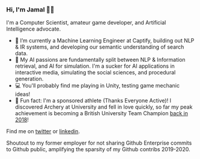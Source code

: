 ### Hi, I'm Jamal 👋🏽

I'm a Computer Scientist, amateur game developer, and Artificial Intelligence advocate.

- 🔭 I’m currently a Machine Learning Engineer at Captify, building out NLP & IR systems, and developing our semantic understanding of search data.
- 🌱 My AI passions are fundamentally split between NLP & Information retrieval, and AI for simulation. I'm a sucker for AI applications in interactive media, simulating the social sciences, and procedural generation.
- 💻 You'll probably find me playing in Unity, testing game mechanic ideas!
- 🏹 Fun fact: I'm a sponsored athlete (Thanks Everyone Active)! I discovered Archery at University and fell in love quickly, so far my peak achievement is becoming a British University Team Champion [back in 2018](https://www.facebook.com/ubarchery/videos/766284096895657)!

Find me on [twitter](https://twitter.com/JamalRahman) or [linkedin](https://www.linkedin.com/in/jamal-rahman/).

Shoutout to my former employer for not sharing Github Enterprise commits to Github public, amplifying the sparsity of my Github contribs 2019-2020.
